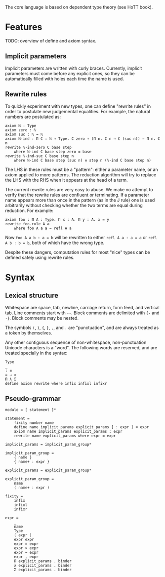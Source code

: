 The core language is based on dependent type theory (see HoTT book).

# Features

TODO: overview of define and axiom syntax.

## Implicit parameters

Implicit parameters are written with curly braces. Currently, implicit
parameters must come before any explicit ones, so they can be automatically
filled with holes each time the name is used.

## Rewrite rules

To quickly experiment with new types, one can define "rewrite rules" in order to
postulate new judgemental equalities. For example, the natural numbers are
postulated as:

```
axiom ℕ : Type
axiom zero : ℕ
axiom suc : ℕ → ℕ
axiom ℕ-ind : Π C : ℕ → Type. C zero → (Π n. C n → C (suc n)) → Π n. C n
rewrite ℕ-ind-zero C base step
    where ℕ-ind C base step zero ≡ base
rewrite ℕ-ind-suc C base step n
    where ℕ-ind C base step (suc n) ≡ step n (ℕ-ind C base step n)
```

The LHS in these rules must be a "pattern": either a parameter name, or an axiom
applied to more patterns. The reduction algorithm will try to replace the LHS
with the RHS when it appears at the head of a term.

The current rewrite rules are very easy to abuse. We make no attempt to verify
that the rewrite rules are confluent or terminating. If a parameter name appears
more than once in the pattern (as in the J rule) one is used arbitrarily without
checking whether the two terms are equal during reduction. For example:

```
axiom foo : Π A : Type. Π x : A. Π y : A. x = y
rewrite foo-rule A a
    where foo A a a = refl A a
```

Now `foo A a b : a = b` will be rewritten to either `refl A a : a = a` or
`refl A b : b = b`, both of which have the wrong type.

Despite these dangers, computation rules for most "nice" types can be defined
safely using rewrite rules.

# Syntax

## Lexical structure

Whitespace are space, tab, newline, carriage return, form feed, and vertical
tab. Line comments start with `--`. Block comments are delimited with `{-` and
`-}`. Block comments may be nested.

The symbols `(`, `)`, `{`, `}`, `,`, and `.` are "punctuation", and are always
treated as a token by themselves.

Any other contiguous sequence of non-whitespace, non-punctuation Unicode
characters is a "word". The following words are reserved, and are treated
specially in the syntax:

```
Type
_
: ≡
= → ×
Π λ Σ
define axiom rewrite where infix infixl infixr
```

## Pseudo-grammar

```
module = [ statement ]*

statement =
    fixity number name
    define name implicit_params explicit_params [ : expr ] ≡ expr
    axiom name implicit_params explicit_params : expr
    rewrite name explicit_params where expr ≡ expr

implicit_params = implicit_param_group*

implicit_param_group =
    { name }
    { name+ : expr }

explicit_params = explicit_param_group*

explicit_param_group =
    name
    ( name+ : expr )

fixity =
    infix
    infixl
    infixr

expr =
    _
    name
    Type
    ( expr )
    expr expr
    expr = expr
    expr × expr
    expr → expr
    expr , expr
    Π explicit_params . binder
    λ explicit_params . binder
    Σ explicit_params . binder
```
